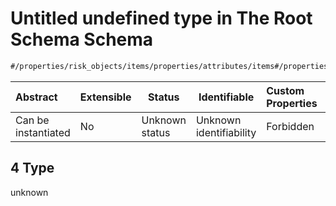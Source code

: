 # Untitled undefined type in The Root Schema Schema

```txt
#/properties/risk_objects/items/properties/attributes/items#/properties/risk_objects/items/properties/attributes/items/examples/4
```




| Abstract            | Extensible | Status         | Identifiable            | Custom Properties | Additional Properties | Access Restrictions | Defined In                                                                  |
| :------------------ | ---------- | -------------- | ----------------------- | :---------------- | --------------------- | ------------------- | --------------------------------------------------------------------------- |
| Can be instantiated | No         | Unknown status | Unknown identifiability | Forbidden         | Allowed               | none                | [quotes.schema.json\*](../../out/quotes.schema.json "open original schema") |

## 4 Type

unknown

